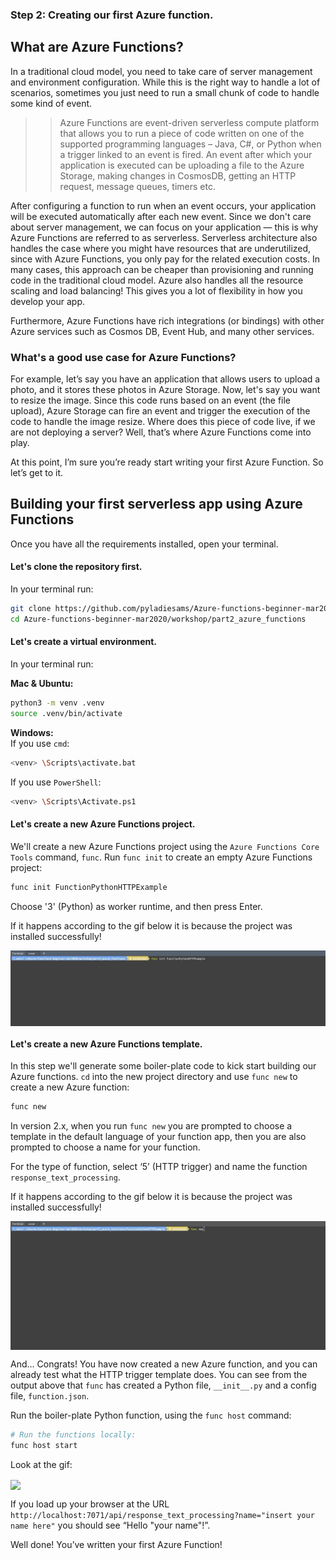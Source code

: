### Step 2: Creating our first Azure function.

## What are Azure Functions?

In a traditional cloud model, you need to take care of server management and environment configuration. While this is the right way to handle a lot 
of scenarios, sometimes you just need to run a small chunk of code to handle some kind of event.

>> Azure Functions are event-driven serverless compute platform that allows you to run a piece of code written on one of the supported programming 
languages – Java, C#, or Python when a trigger linked to an event is fired. An event after which your application is executed can be uploading a file 
to the Azure Storage, making changes in CosmosDB, getting an HTTP request, message queues, timers etc. 

After configuring a function to run when an event occurs, your application will be executed automatically after each new event. 
Since we don't care about server management, we can focus on your application — this is why Azure Functions are referred to as serverless.
Serverless architecture also handles the case where you might have resources that are underutilized, since with Azure Functions, you only pay for 
the related execution costs. In many cases, this approach can be cheaper than provisioning and running code in the traditional cloud model. 
Azure also handles all the resource scaling and load balancing! This gives you a lot of flexibility in how you develop your app.

Furthermore, Azure Functions have rich integrations (or bindings) with other Azure services such as Cosmos DB, Event Hub, and many other services.

### What's a good use case for Azure Functions?

For example, let’s say you have an application that allows users to upload a photo, and it stores these photos in Azure Storage. Now, let's say you 
want to resize the image. Since this code runs based on an event (the file upload), Azure Storage can fire an event and trigger the execution of the 
code to handle the image resize. Where does this piece of code live, if we are not deploying a server? Well, that’s where Azure Functions come into play.

At this point, I’m sure you’re ready start writing your first Azure Function. So let’s get to it.

## Building your first serverless app using Azure Functions

Once you have all the requirements installed, open your terminal.

#### Let's clone the repository first. 
In your terminal run:

```bash
git clone https://github.com/pyladiesams/Azure-functions-beginner-mar2020
cd Azure-functions-beginner-mar2020/workshop/part2_azure_functions
```

#### Let's create a virtual environment.
In your terminal run:

**Mac & Ubuntu:**
```bash
python3 -m venv .venv
source .venv/bin/activate
```

**Windows:**\
If you use `cmd`:
```bash
<venv> \Scripts\activate.bat 
```

If you use `PowerShell`:
```bash
<venv> \Scripts\Activate.ps1 
```

#### Let's create a new Azure Functions project.

We'll create a new Azure Functions project using the `Azure Functions Core Tools` command, `func`. Run `func init` to create an empty Azure Functions project:

```bash
func init FunctionPythonHTTPExample
```

Choose '3' (Python) as worker runtime, and then press Enter.

If it happens according to the gif below it is because the project was installed successfully!

<p>
<img src="images/create_folder.gif" align="center">
</p>

#### Let's create a new Azure Functions template.

In this step we'll generate some boiler-plate code to kick start building our Azure functions.
`cd` into the new project directory and use `func new` to create a new Azure function:

```bash
func new
```

In version 2.x, when you run `func new` you are prompted to choose a template in the default language of your function app, then you are also prompted 
to choose a name for your function. 

For the type of function, select ‘5’ (HTTP trigger) and name the function `response_text_processing`.

If it happens according to the gif below it is because the project was installed successfully!
<p>
<img src="images/create_function.gif" align="center">
</p>

And… Congrats! You have now created a new Azure function, and you can already test what the HTTP trigger template does.
You can see from the output above that `func` has created a Python file, `__init__.py` and a config file, `function.json`.

Run the boiler-plate Python function, using the `func host` command:

```bash
# Run the functions locally:
func host start
```

Look at the gif:
<p>
<img src="images/host_start.gif" align="center">
</p>

If you load up your browser at the URL `http://localhost:7071/api/response_text_processing?name="insert your name here"` 
you should see “Hello "your name"!”.

Well done! You’ve written your first Azure Function!
